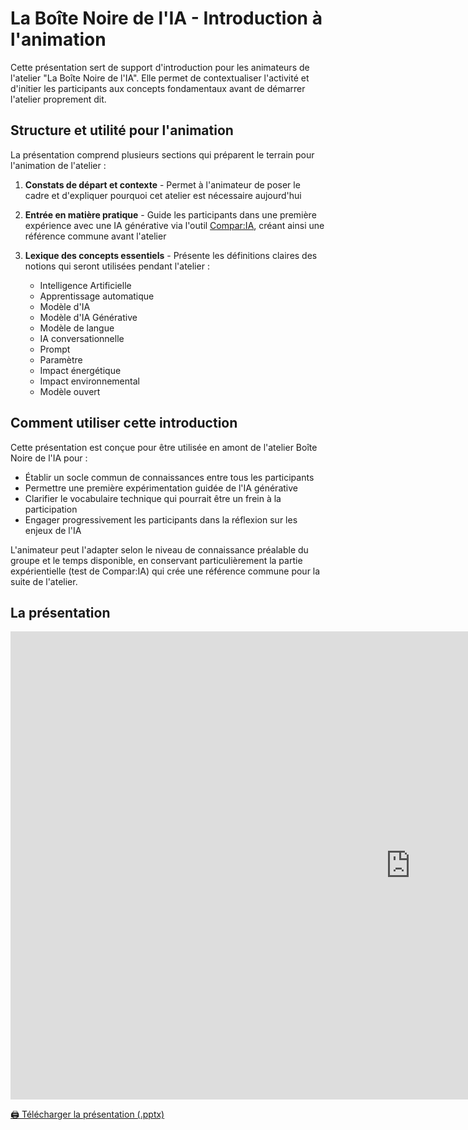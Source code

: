 # La Boîte Noire de l'IA - Introduction à l'animation

Cette présentation sert de support d'introduction pour les animateurs de l'atelier "La Boîte Noire de l'IA". Elle permet de contextualiser l'activité et d'initier les participants aux concepts fondamentaux avant de démarrer l'atelier proprement dit.

## Structure et utilité pour l'animation

La présentation comprend plusieurs sections qui préparent le terrain pour l'animation de l'atelier :

1. **Constats de départ et contexte** - Permet à l'animateur de poser le cadre et d'expliquer pourquoi cet atelier est nécessaire aujourd'hui
   
2. **Entrée en matière pratique** - Guide les participants dans une première expérience avec une IA générative via l'outil [Compar:IA](https://www.comparia.beta.gouv.fr/), créant ainsi une référence commune avant l'atelier

3. **Lexique des concepts essentiels** - Présente les définitions claires des notions qui seront utilisées pendant l'atelier :
   - Intelligence Artificielle
   - Apprentissage automatique
   - Modèle d'IA
   - Modèle d'IA Générative
   - Modèle de langue
   - IA conversationnelle
   - Prompt
   - Paramètre
   - Impact énergétique
   - Impact environnemental
   - Modèle ouvert

## Comment utiliser cette introduction

Cette présentation est conçue pour être utilisée en amont de l'atelier Boîte Noire de l'IA pour :

- Établir un socle commun de connaissances entre tous les participants
- Permettre une première expérimentation guidée de l'IA générative
- Clarifier le vocabulaire technique qui pourrait être un frein à la participation
- Engager progressivement les participants dans la réflexion sur les enjeux de l'IA

L'animateur peut l'adapter selon le niveau de connaissance préalable du groupe et le temps disponible, en conservant particulièrement la partie expérientielle (test de Compar:IA) qui crée une référence commune pour la suite de l'atelier.

## La présentation
<iframe src="https://docs.google.com/presentation/d/e/2PACX-1vTFvEqlRjIoZYyn11JxgXOKv0GAN3eOFV98CwC_LXa4jLcEoQYzyDNHGd_n3bqVaw/pubembed?start=false&loop=false&delayms=60000" frameborder="0" width="1280" height="749" allowfullscreen="true" mozallowfullscreen="true" webkitallowfullscreen="true"></iframe>

<a href="[https://nextcloud.datactivist.coop/s/jT22tqSXZn2x22](https://nextcloud.datactivist.coop/s/LALYH6CMffeCoCy)P" class="customButton">🖨️ Télécharger la présentation (.pptx)</a>
